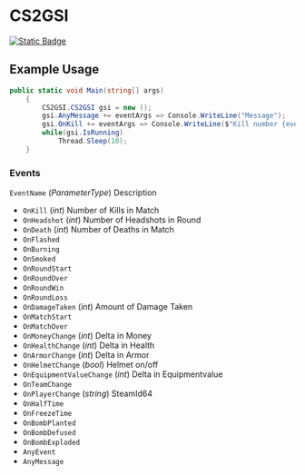 # CS2GSI
[![Static Badge](https://img.shields.io/badge/NuGet-CS2GSI-blue)](https://www.nuget.org/packages/CS2GSI/)

## Example Usage
```csharp
public static void Main(string[] args)
    {
        CS2GSI.CS2GSI gsi = new ();
        gsi.AnyMessage += eventArgs => Console.WriteLine("Message");
        gsi.OnKill += eventArgs => Console.WriteLine($"Kill number {eventArgs.ValueAsOrDefault<int>()}");
        while(gsi.IsRunning)
            Thread.Sleep(10);
    }
```

### Events

`EventName` (_ParameterType_) Description

* `OnKill` (_int_) Number of Kills in Match
* `OnHeadshot` (_int_) Number of Headshots in Round
* `OnDeath` (_int_) Number of Deaths in Match
* `OnFlashed`
* `OnBurning`
* `OnSmoked`
* `OnRoundStart`
* `OnRoundOver`
* `OnRoundWin`
* `OnRoundLoss`
* `OnDamageTaken` (_int_) Amount of Damage Taken
* `OnMatchStart` 
* `OnMatchOver`
* `OnMoneyChange` (_int_) Delta in Money
* `OnHealthChange` (_int_) Delta in Health
* `OnArmorChange` (_int_) Delta in Armor
* `OnHelmetChange` (_bool_) Helmet on/off
* `OnEquipmentValueChange` (_int_) Delta in Equipmentvalue
* `OnTeamChange`
* `OnPlayerChange` (_string_) SteamId64
* `OnHalfTime`
* `OnFreezeTime`
* `OnBombPlanted`
* `OnBombDefused`
* `OnBombExploded`
* `AnyEvent`
* `AnyMessage`